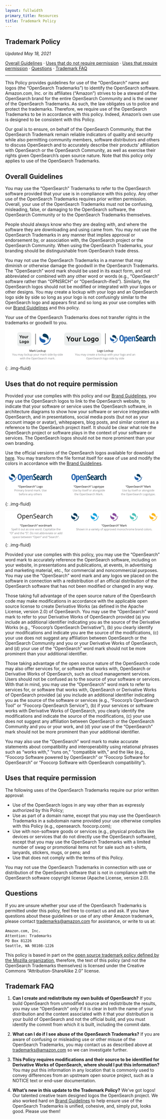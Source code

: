 ```yaml
---
layout: fullwidth
primary_title: Resources
title: Trademark Policy
---
```


## Trademark Policy
_Updated May 18, 2021_

[Overall Guidelines](#overall-guidelines) &middot; [Uses that do not require permission](#uses-that-do-not-require-permission) &middot; [Uses that require permission](#uses-that-require-permission) &middot; [Questions](#questions) &middot; [Trademark FAQ
](#trademark-faq)

---

This Policy provides guidelines for use of the “OpenSearch” name and logos (the “OpenSearch Trademarks”) to identify the OpenSearch software. Amazon.com, Inc. or its affiliates (“Amazon”) strives to be a steward of the OpenSearch brand for the entire OpenSearch Community and is the owner of the OpenSearch Trademarks. As such, the law obligates us to police and protect the trademarks. Therefore, we require use of the OpenSearch Trademarks to be in accordance with this policy. Indeed, Amazon’s own use is designed to be consistent with this Policy.

Our goal is to ensure, on behalf of the OpenSearch Community, that the OpenSearch Trademark remain reliable indicators of quality and security while also permitting community members, software distributors and others to discuss OpenSearch and to accurately describe their products’ affiliation with OpenSearch or the OpenSearch Community, as well as exercise their rights given OpenSearch’s open source nature. Note that this policy only applies to use of the OpenSearch Trademarks.

## Overall Guidelines

You may use the “OpenSearch” Trademarks to refer to the OpenSearch software provided that your use is in compliance with this policy. Any other use of the OpenSearch Trademarks requires prior written permission.
Overall, your use of the OpenSearch Trademarks must not be confusing, misleading, false, or damaging to the OpenSearch software, the OpenSearch Community or to the OpenSearch Trademarks themselves.

People should always know who they are dealing with, and where the software they are downloading and using came from. You may not use the OpenSearch Trademarks in any manner that implies approval or endorsement by, or association with, the OpenSearch project or the OpenSearch Community. When using the OpenSearch Trademarks, your branding should be distinguishable from OpenSearch trade dress.

You may not use the OpenSearch Trademarks in a manner that may diminish or otherwise damage the goodwill in the OpenSearch Trademarks. The “OpenSearch” word mark should be used in its exact form, and not abbreviated or combined with any other word or words (e.g., “OpenSearch” software rather than “OPNSRCH” or “OpenSearch-ified”). Similarly, the OpenSearch logos should not be modified or integrated with your logos or other designs. You may create a lockup with your logo and an OpenSearch logo side by side so long as your logo is not confusingly similar to the OpenSearch logo and appears first and so long as your use complies with our [Brand Guidelines](/assets/brand/OpenSearch-Brand-Guide.pdf) and this policy.

Your use of the OpenSearch Trademarks does not transfer rights in the trademarks or goodwill to you.

![Lockup guidelines](/assets/media/trademark-usage/opensearch-lockups.png){: .img-fluid}

## Uses that do not require permission

Provided your use complies with this policy and our [Brand Guidelines](/assets/brand/OpenSearch-Brand-Guide.pdf), you may use the OpenSearch logos to link to the OpenSearch website, to indicate that your software or service uses the OpenSearch software, in architecture diagrams to show how your software or service integrates with OpenSearch, and in presentations, social media posts (but not as your account image or avatar), whitepapers, blog posts, and similar content as a reference to the OpenSearch project itself. It should be clear what role the OpenSearch project or software plays in the context of your software or services. The OpenSearch logos should not be more prominent than your own branding.

Use the official versions of the OpenSearch logos available for download [here](/assets/brand/OpenSearch-logos.zip). You may transform the file format itself for ease of use and modify the colors in accordance with the [Brand Guidelines](/assets/brand/OpenSearch-Brand-Guide.pdf).

![Logo guidelines](/assets/media/trademark-usage/opensearch-logos-primary.png){: .img-fluid}

![Wordmark guidelines](/assets/media/trademark-usage/opensearch-wordmark-mark.png){: .img-fluid}

Provided your use complies with this policy, you may use the “OpenSearch” word mark to accurately reference the OpenSearch software, including on your website, in presentations and publications, at events, in advertising and marketing material, etc., for commercial and noncommercial purposes.
You may use the “OpenSearch” word mark and any logos we placed on the software in connection with a redistribution of an official distribution of the OpenSearch software that has not been modified or changed in any way.

Those taking full advantage of the open source nature of the OpenSearch code may make modifications in accordance with the applicable open source license to create Derivative Works (as defined in the Apache License, version 2.0) of OpenSearch. You may use the “OpenSearch” word mark to refer to your Derivative Works of OpenSearch provided (a) you include an additional identifier indicating you as the source of the Derivative Works (e.g., “Foocorp’s OpenSearch Derivative”), (b) you clearly identify your modifications and indicate you are the source of the modifications, (c) your use does not suggest any affiliation between OpenSearch or the OpenSearch Community and you or your Derivative Works of OpenSearch, and (d) your use of the “OpenSearch” word mark should not be more prominent than your additional identifier.

Those taking advantage of the open source nature of the OpenSearch code may also offer services for, or software that works with, OpenSearch or Derivative Works of OpenSearch, such as cloud management services. Users should not be confused as to the source of your software or services. With that in mind, you may use the “OpenSearch” word mark to refer to services for, or software that works with, OpenSearch or Derivative Works of OpenSearch provided (a) you include an additional identifier indicating you as the source of the software or services (e.g., “Foocorp’s OpenSearch Tool” or “Foocorp OpenSearch Service”), (b) if your services or software works with Derivative Works of OpenSearch, you clearly identify the modifications and indicate the source of the modifications, (c) your use does not suggest any affiliation between OpenSearch or the OpenSearch Community and you or your work, and (d) your use of the “OpenSearch” mark should not be more prominent than your additional identifier.

You may also use the “OpenSearch” word mark to make accurate statements about compatibility and interoperability using relational phrases such as “works with,” “runs on,” “compatible with,” and the like (e.g., “Foocorp Software powered by OpenSearch” or “Foocorp Software for OpenSearch” or “Foocorp Software with OpenSearch compatibility”).

## Uses that require permission

The following uses of the OpenSearch Trademarks require our prior written approval:

* Use of the OpenSearch logos in any way other than as expressly authorized by this Policy;
* Use as part of a domain name, except that you may use the OpenSearch Trademarks in a subdomain name provided your use otherwise complies with this Policy (e.g., opensearch. foocorp.com);
* Use with non-software goods or services (e.g., physical products like devices or services
that do not directly use the OpenSearch software), except that you may use the OpenSearch Trademarks with a limited number of swag or promotional items not for sale such as t-shirts, lanyards, stickers, mugs, or pens; and
* Use that does not comply with the terms of this Policy.

You may not use the OpenSearch Trademarks in connection with use or distribution of the OpenSearch software that is not in compliance with the OpenSearch software copyright license (Apache License, version 2.0).

## Questions

If you are unsure whether your use of the OpenSearch Trademarks is permitted under this policy, feel free to contact us and ask. If you have questions about these guidelines or use of any other Amazon trademark, please contact trademarks@amazon.com for assistance, or write to us at:

    Amazon.com, Inc.
    Attention: Trademarks
    PO Box 81226
    Seattle, WA 98108-1226

This policy is based in part on the [open source trademark policy defined by the Mozilla organization](https://www.mozilla.org/en-US/foundation/trademarks/policy/), therefore, the text of this policy (and not the OpenSearch Trademarks themselves) is licensed under the Creative Commons “Attribution-ShareAlike 2.0” license.

## Trademark FAQ

1. **Can I create and redistribute my own builds of OpenSearch?**  If you build OpenSearch from unmodified source and redistribute the results, you may use “OpenSearch” only if it is clear in both the name of your distribution and the content associated with it that your distribution is your build of OpenSearch and not the official build, and you must identify the commit from which it is built, including the commit date.

2. **What can I do if I see abuse of the OpenSearch Trademarks?** If you are aware of confusing or misleading use or other misuse of the OpenSearch Trademarks, you may contact us as described above at trademarks@amazon.com so we can investigate further.

3. **This Policy requires modifications and their source to be identified for Derivative Works of OpenSearch, where should I put this information?**  You may put this information in any location that is commonly used to convey differences from an upstream open source project, such as a NOTICE text or end-user documentation.

4. **What’s new in this update to the Trademark Policy?** We’ve got logos! Our talented creative team designed logos the OpenSearch project. We also worked hard on [Brand Guidelines](/assets/brand/OpenSearch-Brand-Guide.pdf) to help ensure use of the OpenSearch Trademarks is unified, cohesive, and, simply put, looks good. Please use them!